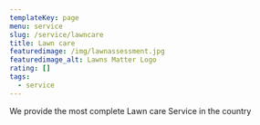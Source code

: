 ```yaml
---
templateKey: page
menu: service
slug: /service/lawncare
title: Lawn care
featuredimage: /img/lawnassessment.jpg
featuredimage_alt: Lawns Matter Logo
rating: []
tags:
  - service
---
```

We provide the most complete Lawn care Service in the country

